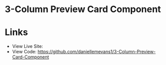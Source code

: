 # 3-Column Preview Card Component



# Links

- View Live Site:
- View Code: https://github.com/daniellemevans1/3-Column-Preview-Card-Component
